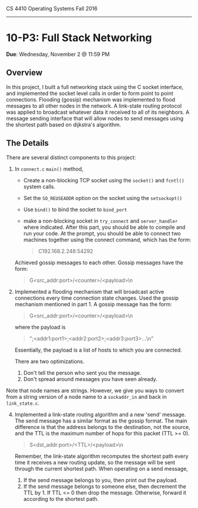 CS 4410 Operating Systems Fall 2016
___

10-P3: Full Stack Networking
=====================

**Due**: Wednesday, November 2 @ 11:59 PM

Overview
--------

In this project, I built a full networking stack using the C socket interface, and implemented the socket level calls in order to form point to point connections. 
Flooding (gossip) mechanism was implemented to flood messages to all other nodes in the network. A link-state
routing protocol was applied to broadcast whatever data it received to all of its neighbors. A message sending interface that will allow nodes to send messages using the shortest path based on dijkstra's algorithm.


The Details
-----------

There are several distinct components to this project:
    
1. In `connect.c` `main()` method, 
        
    * Create a non-blocking TCP socket using the `socket()` and
      `fcntl()` system calls.
    * Set the `SO_REUSEADDR` option on the socket using the
      `setsockopt()`
    * Use `bind()` to bind the socket to `bind_port`
    * make a non-blocking socket in `try_connect` and `server_handler` 
      where indicated. After this part, you should be able to compile 
      and run your code.  At the prompt, you should be able to connect 
      two machines together using the connect command, which has the form:
        
        > C192.168.2.248:54292
        
    Achieved gossip messages to each other. Gossip messages have the form:
            
    > G&lt;src_addr:port&gt;/&lt;counter&gt;/&lt;payload&gt;\n



3. Implemented a flooding mechanism that will broadcast active connections 
every time connection state changes. Used the gossip mechanism mentioned in 
part 1. A gossip message has the form:

    > G&lt;src_addr:port&gt;/&lt;counter&gt;/&lt;payload&gt;\n

    where the payload is

    > ";&lt;addr1:port1&gt;;&lt;addr2:port2&gt;;&lt;addr3:port3&gt;...\n"

    Essentially, the payload is a list of hosts to which you are
    connected. 

    There are two optimizations.

    1. Don't tell the person who sent you the message.
    2. Don't spread around messages you have seen already.

  Note that node names are strings. However, we give you ways to convert 
  from a string version of a node name to a `sockaddr_in` and back in 
  `link_state.c`.

4. Implemented a link-state routing algorithm and a
new 'send' message. The send message has a similar format as the
gossip format. The main difference is that the address belongs to the
destination, not the source, and the TTL is the maximum number of hops
for this packet (TTL >= 0).

    > S&lt;dst_addr:port&gt;/&lt;TTL&gt;/&lt;payload&gt;\n

    Remember, the link-state algorithm recomputes the shortest path
    every time it receives a new routing update, so the message will
    be sent through the current shortest path. When operating on a
    send message, 
    1. If the send message belongs to you, then print out the payload.
    2. If the send message belongs to someone else, then decrement the
    TTL by 1. If TTL <= 0 then drop the message. Otherwise, forward it
    according to the shortest path.





